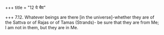 +++
title = "12 ये चैव"

+++
7.12. Whatever beings are there \[in the universe\]-whether they are of
the Sattva or of Rajas or of Tamas (Strands)- be sure that they are from
Me; I am not in them, but they are in Me.
